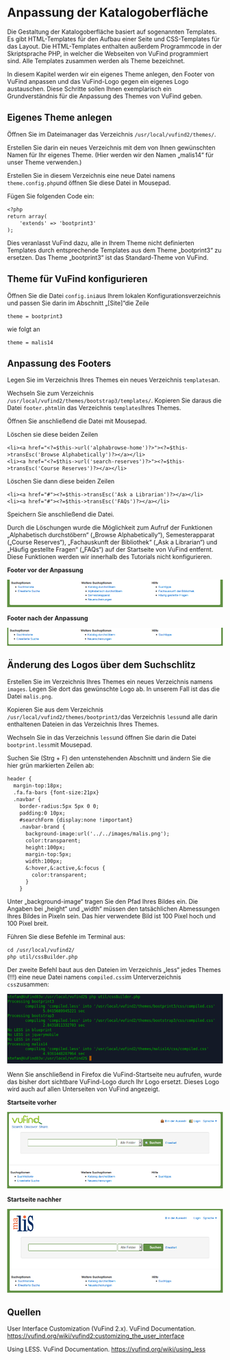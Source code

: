# Anpassung der Katalogoberfläche

Die Gestaltung der Katalogoberfläche basiert auf sogenannten Templates. Es gibt HTML-Templates für den Aufbau einer Seite und CSS-Templates für das Layout. Die HTML-Templates enthalten außerdem Programmcode in der Skriptsprache PHP, in welcher die Webseiten von VuFind programmiert sind. Alle Templates zusammen werden als Theme bezeichnet.

In diesem Kapitel werden wir ein eigenes Theme anlegen, den Footer von VuFind anpassen und das VuFind-Logo gegen ein eigenes Logo austauschen. Diese Schritte sollen Ihnen exemplarisch ein Grundverständnis für die Anpassung des Themes von VuFind geben.

## Eigenes Theme anlegen

Öffnen Sie im Dateimanager das Verzeichnis ```/usr/local/vufind2/themes/```.

Erstellen Sie darin ein neues Verzeichnis mit dem von Ihnen gewünschten Namen für Ihr eigenes Theme. (Hier werden wir den Namen „malis14“ für unser Theme verwenden.)

Erstellen Sie in diesem Verzeichnis eine neue Datei namens ```theme.config.php```und öffnen Sie diese Datei in Mousepad.

Fügen Sie folgenden Code ein:

```
<?php
return array(
    'extends' => 'bootprint3'
);
```

Dies veranlasst VuFind dazu, alle in Ihrem Theme nicht definierten Templates durch entsprechende Templates aus dem Theme „bootprint3“ zu ersetzen. Das Theme „bootprint3“ ist das Standard-Theme von VuFind.

## Theme für VuFind konfigurieren

Öffnen Sie die Datei ```config.ini```aus Ihrem lokalen Konfigurationsverzeichnis und passen Sie darin im Abschnitt „\[Site\]“die Zeile

```
theme = bootprint3
```

wie folgt an

```
theme = malis14
```

## Anpassung des Footers

Legen Sie im Verzeichnis Ihres Themes ein neues Verzeichnis ```templates```an.

Wechseln Sie zum Verzeichnis ```/usr/local/vufind2/themes/bootstrap3/templates/```. Kopieren Sie daraus die Datei ```footer.phtml```in das Verzeichnis ```templates```Ihres Themes.

Öffnen Sie anschließend die Datei mit Mousepad.

Löschen sie diese beiden Zeilen

```
<li><a href="<?=$this->url('alphabrowse-home')?>"><?=$this->transEsc('Browse Alphabetically')?></a></li>
<li><a href="<?=$this->url('search-reserves')?>"><?=$this->transEsc('Course Reserves')?></a></li>
```

Löschen Sie dann diese beiden Zeilen

```
<li><a href="#"><?=$this->transEsc('Ask a Librarian')?></a></li>
<li><a href="#"><?=$this->transEsc('FAQs')?></a></li>
```

Speichern Sie anschließend die Datei.

Durch die Löschungen wurde die Möglichkeit zum Aufruf der Funktionen „Alphabetisch durchstöbern“ („Browse Alphabetically“), Semesterapparat („Course Reserves“), „Fachauskunft der Bibliothek“ („Ask a Librarian“) und „Häufig gestellte Fragen“ („FAQs“) auf der Startseite von VuFind entfernt. Diese Funktionen werden wir innerhalb des Tutorials nicht konfigurieren.

**Footer vor der Anpassung**

![](media/07/image1.png)

**Footer nach der Anpassung**

![](media/07/image2.png)

## Änderung des Logos über dem Suchschlitz

Erstellen Sie im Verzeichnis Ihres Themes ein neues Verzeichnis namens ```images```. Legen Sie dort das gewünschte Logo ab. In unserem Fall ist das die Datei ```malis.png```.

Kopieren Sie aus dem Verzeichnis ```/usr/local/vufind2/themes/bootprint3/```das Verzeichnis ```less```und alle darin enthaltenen Dateien in das Verzeichnis Ihres Themes.

Wechseln Sie in das Verzeichnis ```less```und öffnen Sie darin die Datei ```bootprint.less```mit Mousepad.

Suchen Sie (Strg + F) den untenstehenden Abschnitt und ändern Sie die hier grün markierten Zeilen ab:

```
header {
  margin-top:18px;
  .fa.fa-bars {font-size:21px}
  .navbar {
    border-radius:5px 5px 0 0;
    padding:0 10px;
    #searchForm {display:none !important}
    .navbar-brand {
      background-image:url('../../images/malis.png');
      color:transparent;
      height:100px;
      margin-top:5px;
      width:100px;
      &:hover,&:active,&:focus {
        color:transparent;
      }
    }
```

Unter „background-image“ tragen Sie den Pfad Ihres Bildes ein. Die Angaben bei „height“ und „width“ müssen den tatsächlichen Abmessungen Ihres Bildes in Pixeln sein. Das hier verwendete Bild ist 100 Pixel hoch und 100 Pixel breit.

Führen Sie diese Befehle im Terminal aus:

```
cd /usr/local/vufind2/
php util/cssBuilder.php
```

Der zweite Befehl baut aus den Dateien im Verzeichnis „less“ jedes Themes (!!!) eine neue Datei namens ```compiled.css```im Unterverzeichnis ```css```zusammen:

![](media/07/image3.png)

Wenn Sie anschließend in Firefox die VuFind-Startseite neu aufrufen, wurde das bisher dort sichtbare VuFind-Logo durch Ihr Logo ersetzt. Dieses Logo wird auch auf allen Unterseiten von VuFind angezeigt.

**Startseite vorher**

![](media/07/image4.png)

**Startseite nachher**

![](media/07/image5.png)

## Quellen

User Interface Customization (VuFind 2.x). VuFind Documentation.
<https://vufind.org/wiki/vufind2:customizing_the_user_interface>

Using LESS. VuFind Documentation.
<https://vufind.org/wiki/using_less>